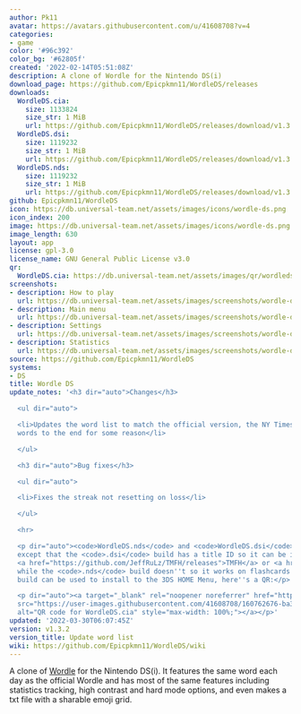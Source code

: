 ```yaml
---
author: Pk11
avatar: https://avatars.githubusercontent.com/u/41608708?v=4
categories:
- game
color: '#96c392'
color_bg: '#62805f'
created: '2022-02-14T05:51:08Z'
description: A clone of Wordle for the Nintendo DS(i)
download_page: https://github.com/Epicpkmn11/WordleDS/releases
downloads:
  WordleDS.cia:
    size: 1133824
    size_str: 1 MiB
    url: https://github.com/Epicpkmn11/WordleDS/releases/download/v1.3.2/WordleDS.cia
  WordleDS.dsi:
    size: 1119232
    size_str: 1 MiB
    url: https://github.com/Epicpkmn11/WordleDS/releases/download/v1.3.2/WordleDS.dsi
  WordleDS.nds:
    size: 1119232
    size_str: 1 MiB
    url: https://github.com/Epicpkmn11/WordleDS/releases/download/v1.3.2/WordleDS.nds
github: Epicpkmn11/WordleDS
icon: https://db.universal-team.net/assets/images/icons/wordle-ds.png
icon_index: 200
image: https://db.universal-team.net/assets/images/icons/wordle-ds.png
image_length: 630
layout: app
license: gpl-3.0
license_name: GNU General Public License v3.0
qr:
  WordleDS.cia: https://db.universal-team.net/assets/images/qr/wordleds-cia.png
screenshots:
- description: How to play
  url: https://db.universal-team.net/assets/images/screenshots/wordle-ds/how-to-play.png
- description: Main menu
  url: https://db.universal-team.net/assets/images/screenshots/wordle-ds/main-menu.png
- description: Settings
  url: https://db.universal-team.net/assets/images/screenshots/wordle-ds/settings.png
- description: Statistics
  url: https://db.universal-team.net/assets/images/screenshots/wordle-ds/statistics.png
source: https://github.com/Epicpkmn11/WordleDS
systems:
- DS
title: Wordle DS
update_notes: '<h3 dir="auto">Changes</h3>

  <ul dir="auto">

  <li>Updates the word list to match the official version, the NY Times moved 17 upcoming
  words to the end for some reason</li>

  </ul>

  <h3 dir="auto">Bug fixes</h3>

  <ul dir="auto">

  <li>Fixes the streak not resetting on loss</li>

  </ul>

  <hr>

  <p dir="auto"><code>WordleDS.nds</code> and <code>WordleDS.dsi</code> are identical
  except that the <code>.dsi</code> build has a title ID so it can be installed using
  <a href="https://github.com/JeffRuLz/TMFH/releases">TMFH</a> or <a href="https://github.com/Epicpkmn11/NTM/releases">NTM</a>
  while the <code>.nds</code> build doesn''t so it works on flashcards. The <code>.cia</code>
  build can be used to install to the 3DS HOME Menu, here''s a QR:</p>

  <p dir="auto"><a target="_blank" rel="noopener noreferrer" href="https://user-images.githubusercontent.com/41608708/160762676-ba371507-95aa-49f9-8b3a-6dd9a5cd033d.png"><img
  src="https://user-images.githubusercontent.com/41608708/160762676-ba371507-95aa-49f9-8b3a-6dd9a5cd033d.png"
  alt="QR code for WordleDS.cia" style="max-width: 100%;"></a></p>'
updated: '2022-03-30T06:07:45Z'
version: v1.3.2
version_title: Update word list
wiki: https://github.com/Epicpkmn11/WordleDS/wiki
---
```

A clone of [Wordle](https://www.nytimes.com/games/wordle/index.html) for the Nintendo DS(i). It features the same word each day as the official Wordle and has most of the same features including statistics tracking, high contrast and hard mode options, and even makes a txt file with a sharable emoji grid.